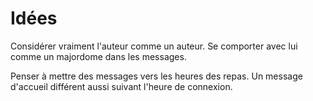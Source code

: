 # Idées

Considérer vraiment l'auteur comme un auteur. Se comporter avec lui comme un majordome dans les messages.

Penser à mettre des messages vers les heures des repas. Un message d'accueil différent aussi suivant l'heure de connexion.
